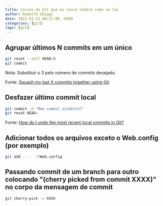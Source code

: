 ```yaml
---
title: Coisas de Git que eu nunca lembro como se faz
author: Rodolfo Ghiggi
date: 2021-01-21 00:21:00 -0300
categories: [git]
tags: [git]
---
```


## Agrupar últimos N commits em um único
```bash
git reset --soft HEAD~3
git commit
```
Nota: Substituir o 3 pelo número de commits desejado.

Fonte: [Squash my last X commits together using Git](https://stackoverflow.com/questions/5189560/squash-my-last-x-commits-together-using-git)

## Desfazer último commit local
```bash
git commit -m "Meu commit acidental"
git reset HEAD~
```

Fonte: [How do I undo the most recent local commits in Git?](https://stackoverflow.com/questions/927358/how-do-i-undo-the-most-recent-local-commits-in-git)

## Adicionar todos os arquivos exceto o Web.config (por exemplo)
```bash
git add -- .  :!Web.config
```

## Passando commit de um branch para outro colocando "(cherry picked from commit XXXX)" no corpo da mensagem de commit
```bash
git cherry-pick -x XXXX
```
